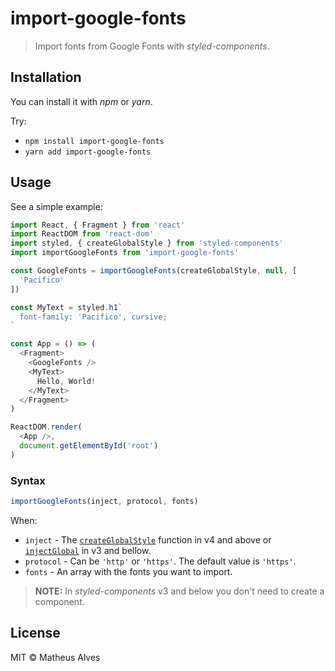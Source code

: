 # import-google-fonts

> Import fonts from Google Fonts with *styled-components*.

## Installation

You can install it with *npm* or *yarn*.

Try:

- `npm install import-google-fonts`
- `yarn add import-google-fonts`

## Usage

See a simple example:

```javascript
import React, { Fragment } from 'react'
import ReactDOM from 'react-dom'
import styled, { createGlobalStyle } from 'styled-components'
import importGoogleFonts from 'import-google-fonts'

const GoogleFonts = importGoogleFonts(createGlobalStyle, null, [
  'Pacifico'
])

const MyText = styled.h1`
  font-family: 'Pacifico', cursive;
`

const App = () => (
  <Fragment>
    <GoogleFonts />
    <MyText>
      Hello, World!
    </MyText>
  </Fragment>   
)

ReactDOM.render(
  <App />,
  document.getElementById('root')
)
```

### Syntax

```javascript
importGoogleFonts(inject, protocol, fonts)
```

When:

* `inject` - The [`createGlobalStyle`](https://www.styled-components.com/docs/api#createglobalstyle) function in v4 and above or [`injectGlobal`](https://www.styled-components.com/docs/api#deprecated-injectglobal) in v3 and bellow.
* `protocol` - Can be `'http'` or `'https'`. The default value is `'https'`.
* `fonts` - An array with the fonts you want to import.

> **NOTE:** In *styled-components* v3 and below you don't need to create a component.

## License

MIT &copy; Matheus Alves